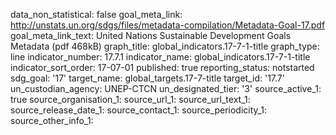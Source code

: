 data_non_statistical: false
goal_meta_link: http://unstats.un.org/sdgs/files/metadata-compilation/Metadata-Goal-17.pdf
goal_meta_link_text: United Nations Sustainable Development Goals Metadata (pdf 468kB)
graph_title: global_indicators.17-7-1-title
graph_type: line
indicator_number: 17.7.1
indicator_name: global_indicators.17-7-1-title
indicator_sort_order: 17-07-01
published: true
reporting_status: notstarted
sdg_goal: '17'
target_name: global_targets.17-7-title
target_id: '17.7'
un_custodian_agency: UNEP-CTCN
un_designated_tier: '3'
source_active_1: true
source_organisation_1: 
source_url_1: 
source_url_text_1: 
source_release_date_1: 
source_contact_1: 
source_periodicity_1: 
source_other_info_1: 